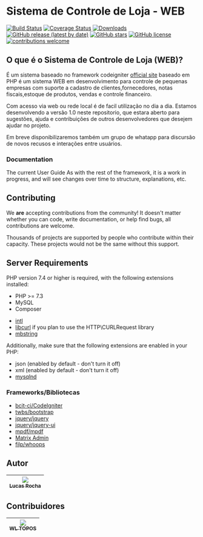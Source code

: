 # Sistema de Controle de Loja - WEB

[![Build Status](https://github.com/codeigniter4/CodeIgniter4/workflows/PHPUnit/badge.svg)](#)
[![Coverage Status](https://coveralls.io/repos/github/codeigniter4/CodeIgniter4/badge.svg?branch=develop)](#)
[![Downloads](https://poser.pugx.org/codeigniter4/framework/downloads)](#)
[![GitHub release (latest by date)](https://img.shields.io/github/v/release/codeigniter4/CodeIgniter4)](#)
[![GitHub stars](https://img.shields.io/github/stars/codeigniter4/CodeIgniter4)](#)
[![GitHub license](https://img.shields.io/github/license/codeigniter4/CodeIgniter4)](#)
[![contributions welcome](https://img.shields.io/badge/contributions-welcome-brightgreen.svg?style=flat)](#)
<br>

## O que é o Sistema de Controle de Loja (WEB)?

É um sistema baseado no framework codeigniter [official site](http://codeigniter.com) baseado em PHP é um sistema WEB em desenvolvimento para controle de pequenas empresas com suporte a cadastro de clientes,fornecedores, notas fiscais,estoque de produtos, vendas e controle financeiro.

Com acesso via web ou rede local é de facil utilização no dia a dia.
Estamos desenvolvendo a versão 1.0 neste repositorio,
que estara aberto para sugestões, ajuda e contribuições de outros desenvolvedores que desejem ajudar no projeto.

Em breve disponibilizaremos também um grupo de whatapp para discursão de novos recusos e interações entre usuários.

### Documentation

The current User Guide 
As with the rest of the framework, it is a work in progress, and will see changes over time to structure, explanations, etc.

## Contributing

We **are** accepting contributions from the community! It doesn't matter whether you can code, write documentation, or help find bugs, 
all contributions are welcome. 

Thousands of projects are supported by people who contribute within their capacity. These projects would not be the same without this support.


## Server Requirements

PHP version 7.4 or higher is required, with the following extensions installed:
* PHP >= 7.3
* MySQL
* Composer

- [intl](http://php.net/manual/en/intl.requirements.php)
- [libcurl](http://php.net/manual/en/curl.requirements.php) if you plan to use the HTTP\CURLRequest library
- [mbstring](http://php.net/manual/en/mbstring.installation.php)

Additionally, make sure that the following extensions are enabled in your PHP:

- json (enabled by default - don't turn it off)
- xml (enabled by default - don't turn it off)
- [mysqlnd](http://php.net/manual/en/mysqlnd.install.php)

### Frameworks/Bibliotecas
* [bcit-ci/CodeIgniter](https://github.com/bcit-ci/CodeIgniter)
* [twbs/bootstrap](https://github.com/twbs/bootstrap)
* [jquery/jquery](https://github.com/jquery/jquery)
* [jquery/jquery-ui](https://github.com/jquery/jquery-ui)
* [mpdf/mpdf](https://github.com/mpdf/mpdf)
* [Matrix Admin](http://wrappixel.com/demos/free-admin-templates/matrix-admin/index.html)
* [filp/whoops](https://github.com/filp/whoops)

## Autor
| [<img src="https://avatars.githubusercontent.com/u/49371821?s=400&u=051063e0b96decf361fb8a9fc04589927efc7f8b&v=4"><br><sub>Lucas Rocha</sub>](https://github.com/lrochawl) |
| :---: |

## Contribuidores
| [<img src="https://avatars.githubusercontent.com/u/25124039?s=400&u=232ef5908436b8fcd83e15e28e8a2270645cd2e9&v=4"><br><sub>WL TOPOS</sub>](https://github.com/wltopos) |
| :---: |

